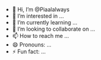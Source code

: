 - 👋 Hi, I’m @Piaalalways
- 👀 I’m interested in ...
- 🌱 I’m currently learning ...
- 💞️ I’m looking to collaborate on ...
- 📫 How to reach me ...
- 😄 Pronouns: ...
- ⚡ Fun fact: ...

<!---
Piaalalways/Piaalalways is a ✨ special ✨ repository because its `README.md` (this file) appears on your GitHub profile.
You can click the Preview link to take a look at your changes.
--->
